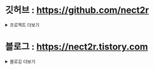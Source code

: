 # 깃허브 : https://github.com/nect2r

<details>
    <summary>프로젝트 더보기</summary>

## Repositories
- [nect2r](https://github.com/nect2r/nect2r) : Github 대표 페이지 프로젝트
- [blogging](https://github.com/nect2r/blogging) : Tistory에 작성된 게시글을 정리한 프로젝트
- [common](https://github.com/nect2r/common) : 개발 시 공통으로 사용하는 소스를 정리한 프로젝트
- [blogging](https://github.com/nect2r/blogging) : Tistory 블로그 정리 프로젝트
- [TIL](https://github.com/nect2r/TIL) : Today I Learned를 정리한 프로젝트
- [blogging](https://github.com/nect2r/blogging) : Tistory 블로그 정리 프로젝트
- [hello-spring-boot](https://github.com/nect2r/hello-spring-boot) : 인프런 강의 프로젝트
    - 환경 : Spring Boot, Java, H2
    - 내용 : [스프링 입문 - 코드로 배우는 스프링 부트, 웹 MVC, DB 접근 기술
4399개의 수](https://www.inflearn.com/course/%EC%8A%A4%ED%94%84%EB%A7%81-%EC%9E%85%EB%AC%B8-%EC%8A%A4%ED%94%84%EB%A7%81%EB%B6%80%ED%8A%B8/dashboard)
- [BuilderPattern](https://github.com/nect2r/BuilderPattern) : 빌더패턴 연습 프로젝트
    - 내용 : [[Java] 빌더패턴(Builder Pattern) 사용하기](https://nect2r.tistory.com/57?category=916050)
- [inflearnSpring1](https://github.com/nect2r/inflearnSpring1) : 인프런 강의 프로젝트
    - 환경 : Spring, Java
    - 내용 : [자바 스프링 프레임워크(renew ver.) - 신입 프로그래머를 위한 강좌](https://www.inflearn.com/course/%EC%8A%A4%ED%94%84%EB%A7%81-%ED%94%84%EB%A0%88%EC%9E%84%EC%9B%8C%ED%81%AC_renew)
- [liveCanvasNodeJs](https://github.com/nect2r/liveCanvasNodeJs) : 실시간 그림판 노드서버 프로젝트
    - 환경 : NodeJs, Socket.io
    - 내용 : Socket 통신을 처리하는 프로젝트
- [liveCanvas](https://github.com/nect2r/liveCanvas) : 실시간 그림판 스프링서버 프로젝트
    - 환경 : Spring, Java, Canvas
    - 내용 : Socket.io 화면을 제공하는 스프링서버
- [instagram_clone](https://github.com/nect2r/instagram_clone) : 인프런 강의 프로젝트
    - 환경 : Flutter, Dart, Firebase
    - 내용 : [Flutter 입문 - 안드로이드, iOS 개발을 한 번에](https://www.inflearn.com/course/flutter-%EC%9E%85%EB%AC%B8/)
- [MVC1](https://github.com/nect2r/MVC1) : MVC1 패턴을 이용한 게시판 웹 프로젝트
    - 환경 : Java, Mysql, MVC1
    - 내용 : 간단 화면, CRUD 구성
</details>

# 블로그 : https://nect2r.tistory.com

<details>
    <summary>블로깅 더보기</summary>
    
## 이슈
- [[이슈] video.js Uncaught DOMException: Failed to read the ‘handle’ property from ‘MediaSource’: MediaSourceHandle creation is currently supported only in a dedicated worker.](https://nect2r.tistory.com/62)

## Backend
- Java
    - [[Java] Java equals(), hashCode() 사용 그리고 재정의](https://nect2r.tistory.com/64?category=916050)
    - [[Java] 매개변수 ... / 점점점 / 자료형 점점점 / 자료형 ... / varargs / 가변인자](https://nect2r.tistory.com/60?category=916050)
    - [[Java] 빌더패턴(Builder Pattern) 사용하기](https://nect2r.tistory.com/57?category=916050)
    - [[Java] 모든 OS에서 서버 고정IP 조회하기](https://nect2r.tistory.com/56?category=916050)
    - [[Java] JSTL 로 replace 사용하여 문자열 치환하기](https://nect2r.tistory.com/54?category=916050)
    - [[Java]JSP에서 Include 사용방법](https://nect2r.tistory.com/34?category=916050)
    - [[Java]Java와 JSTL로 절대경로, 상대경로, 웹페이지 경로 알아내기](https://nect2r.tistory.com/36?category=916050)
    - [[Java]이클립스 자바버전 변경하기](https://nect2r.tistory.com/12?category=916050)
- Spring Framework
    - [[Spring Framework] DI, IoC 그리고 의존성 주입(DI)의 3가지 방법](https://nect2r.tistory.com/58?category=907148)
    - [[Spring Framework]전자정부 프레임워크 3.9.0 올인원 적용하기](https://nect2r.tistory.com/49?category=907148)
    - [[Spring Framework] 전자정부 프레임워크 POST 발송시 한글깨짐 해결](https://nect2r.tistory.com/46?category=907148)
    - [[Spring Framework]Spring Framework에서 ehcache를 사용해보자!](https://nect2r.tistory.com/43?category=907148)
    - [[Spring Framework]전자정부프레임워크 공통컴포넌트 DML입력시 대체 변수 해결하기](https://nect2r.tistory.com/18?category=907148)
    - [[Spring Framework]전자정부프레임워크 3.9.0 설치 방법](https://nect2r.tistory.com/11?category=907148)
    - [[Spring Framework]스프링 컨트롤러에서 외부로 URL 리다이렉트](https://nect2r.tistory.com/10?category=907148)
    - [[Spring Framework]Spring Framework에서 메일을 보내는 방법(Gmail)](https://nect2r.tistory.com/3?category=907148)
- Spring Framework Error 해결
    - [[Spring Framework Error] Could not find acceptable representation 해결](https://nect2r.tistory.com/37?category=907157)
    - [[Spring Framework Error] web.xml is missing and <failOnMissingWebXml> is set to true](https://nect2r.tistory.com/27?category=907157)
    - [[Spring Framework Error]전자정부프레임워크3.9.0 Jboss7.3연동시 에러](https://nect2r.tistory.com/14?category=907157)
    - [[Srping Framework Error 해결]Spring MVC 중 Class not found [config set: /web-context] XML 에러](https://nect2r.tistory.com/4?category=907157)
- API
    - [[API]Java 유튜브 검색 결과 Json으로 받기](https://nect2r.tistory.com/7?category=908675)
    - [[API] Java에서 JSON값 활용하기](https://nect2r.tistory.com/8?category=908675)
    - [[API]Spring-Google Login API연동(OAuth)](https://nect2r.tistory.com/9?category=908675)

## Server
- Linode Cloud Service
    - [[Linode Cloud Service]Linode cloud (Centos7)환경에서 스프링 프레임워크를 사용한 메일 발송 문제 해결](https://nect2r.tistory.com/2?category=906949)
- Docker
    - [[Docker] Access denied You are not allowed to use Docker You must be in the "docker-users" group](https://nect2r.tistory.com/50?category=916984)
    - [[Docker]Docker Window 10 에서 설치하기](https://nect2r.tistory.com/23?category=916984)
    - [[Docker]Docker Desktop & Docker toolbox 차이](https://nect2r.tistory.com/13?category=916984)
- Linux
- Tomcat
    - [[TOMCAT] JSESSIONID가 URL에 붙어서 오는 상황](https://nect2r.tistory.com/51?category=921871)
    - [[TOMCAT] 톰캣 시작시간 연장하는법](https://nect2r.tistory.com/48?category=921871)
    - [[Tomcat] The processing instruction target matching "[xX mM lL]" is not allowed 해결](https://nect2r.tistory.com/44?category=921871)
    - [[TOMCAT]사용중인 포트 확인 및 없애기](https://nect2r.tistory.com/28?category=921871)
- Git
    - [[Git] Github 깃허브 잔디 3d로 보기](https://nect2r.tistory.com/59)
    - [[Git] git can't connect to any uri not authorized 또는 로그인 반복 해결(github 인증 방식, 토큰으로 변경)](https://nect2r.tistory.com/53)
    - [[Git]Centos7 에서 Git Server 구축해보자!](https://nect2r.tistory.com/42)
    - [[Git]error: pathspec 'branch' did not match any file(s) known to git 에러 해결](https://nect2r.tistory.com/33)
    - [[Git]브랜치 변경하기](https://nect2r.tistory.com/32)
    - [[Git]브랜치 생성하기](https://nect2r.tistory.com/31)

## Database
- [[Database] HeidiSQL로 SQL파일 import 하는법](https://nect2r.tistory.com/47)
- [[Database]Mybatis if test 안에서 int,Integer 값 비교하기](https://nect2r.tistory.com/39)
- Oracle
    - [[Oracle]Oracle 별칭(AS)를 조건으로 조회하기](https://nect2r.tistory.com/38)
    - [[Oracle]Oracle 포트 변경하는 방법](https://nect2r.tistory.com/29)
    - [[Oracle] 오라클 유저 테이블 한번에 전부 삭제하기](https://nect2r.tistory.com/26)
    - [[Oracle]SQL 물리삭제와 논리삭제](https://nect2r.tistory.com/22)
    - [[Oracle]Oracle(오라클) Sql Developer 이용해서 .sql파일 import하는 방법](https://nect2r.tistory.com/17)
    - [[Oracle] The Network Adapter cloud not establish the connection 해결 방법](https://nect2r.tistory.com/16)

## Frontend
- Javascript
    - [[Javascript] IE로 사이트 접속시 Edge로 전환시키기](https://nect2r.tistory.com/55)
    - [[Javascript]java.lang.IllegalArgumentException:요청 타겟에서 유효하지 않은 문자가 발견되었습니다.유효한 문자들은 RFC 7230과 RFC 3986에 정의되어 있습니다.](https://nect2r.tistory.com/52)
    - [[Javascript] 정상적인 상황에서 200 에러가 나는 경우](https://nect2r.tistory.com/45)
    - [[Javascript]현재 접속된 URL에서 파라미터값 가져오기](https://nect2r.tistory.com/24)
- HTML,CSS
    - [[HTML,CSS]HTML5 input type maxlength속성](https://nect2r.tistory.com/25)
    - [[HTML,CSS] HMTL <datalist> 태그](https://nect2r.tistory.com/6)
- Bootstrap
    - [[Bootstrap]DevTools failed to load SourceMap 경고 메시지 없애기](https://nect2r.tistory.com/35)
    - [[Bootstrap]bootstrap_multiselect 사용하기](https://nect2r.tistory.com/5)

## 회고

## IDE
- IntelliJ
- Eclipse
    - [[Eclipse]Database Connections에 Profile추가](https://nect2r.tistory.com/30)
    - [[Eclipse]Dynamic web module version 2.5 VS 3.0 차이점](https://nect2r.tistory.com/21)
    - [[Eclipse]이클립스 서버 시작 타임아웃 오류 해결법 (Tomcat)](https://nect2r.tistory.com/19)
    - [[Eclipse]Eclipse Console 출력 라인수 늘리기](https://nect2r.tistory.com/15)
    
</details>
